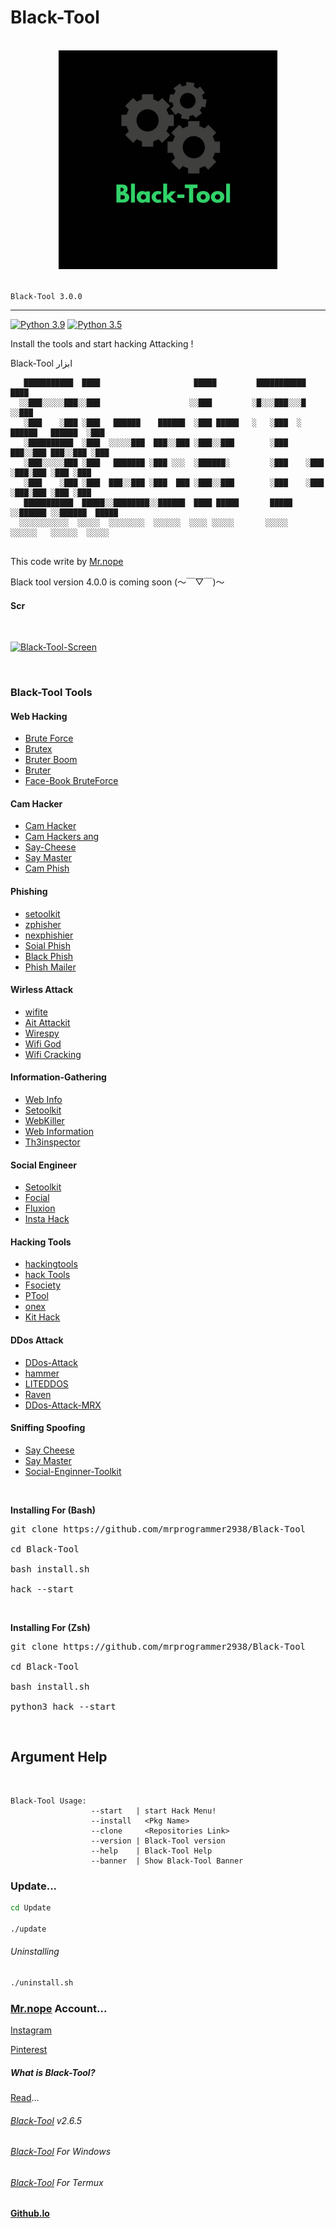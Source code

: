# Black-Tool
<br>
<!--
Black-Tool 3.0.0
-->
<center>
<a href="https://mrprogrammer2938.github.io/Black-Tool" target="_blank">
  <img src="Black-Tool-Logo.jpeg" width="350" alt="Black-Tool logo">
  </a>
</center><br>

```Black-Tool 3.0.0```
<hr>

[![Python 3.9](https://img.shields.io/badge/Python-3.9-yellow.svg)](https://www.python.org/downloads/)   [![Python 3.5](https://img.shields.io/static/v1?label=python&message=3.5&color=red)](https://www.python.org/downloads/)<br>

Install the tools and start hacking Attacking !

Black-Tool ابزار 
```
   ███████████  ████                     █████         ███████████                   ████ 
  ░░███░░░░░███░░███                    ░░███         ░█░░░███░░░█                  ░░███ 
   ░███    ░███ ░███   ██████    ██████  ░███ █████   ░   ░███  ░   ██████   ██████  ░███ 
   ░██████████  ░███  ░░░░░███  ███░░███ ░███░░███        ░███     ███░░███ ███░░███ ░███ 
   ░███░░░░░███ ░███   ███████ ░███ ░░░  ░██████░         ░███    ░███ ░███░███ ░███ ░███ 
   ░███    ░███ ░███  ███░░███ ░███  ███ ░███░░███        ░███    ░███ ░███░███ ░███ ░███ 
   ███████████  █████░░████████░░██████  ████ █████       █████   ░░██████ ░░██████  █████
  ░░░░░░░░░░░  ░░░░░  ░░░░░░░░  ░░░░░░  ░░░░ ░░░░░       ░░░░░     ░░░░░░   ░░░░░░  ░░░░░ 
                                                                                        
```

This code write by [Mr.nope](https://github.com/mrprogrammer2938)

Black tool version 4.0.0 is coming soon (～￣▽￣)～

#### Scr
<br>

[![Black-Tool-Screen](https://user-images.githubusercontent.com/78996423/132674185-03d48566-aefe-4039-ae91-a4bfa3374ad6.jpeg)](https://github.com/mrprogrammer2938/Black-Tool)

<br>

### Black-Tool Tools
#### Web Hacking
- [Brute Force](https://github.com/mrprogrammer2938/Brute-Force)
- [Brutex](https://github.com/1N3/BruteX)
- [Bruter Boom](https://github.com/Oseid/FaceBoom)
- [Bruter](https://github.com/AzizKpln/Bruter19)
- [Face-Book BruteForce](https://github.com/IAmBlackHacker/Facebook-BruteForce)

#### Cam Hacker
- [Cam Hacker](https://github.com/mrprogrammer2938/Cam-Hackers)
- [Cam Hackers ang](https://github.com/AngelSecurityTeam/Cam-Hackers)
- [Say-Cheese](https://github.com/keralahackers/saycheese)
- [Say Master](https://github.com/joshkar/SayMaster)
- [Cam Phish](https://github.com/techchipnet/CamPhish)

#### Phishing
- [setoolkit](https://github.com/trustedsec/social-engineer-toolkit)
- [zphisher](https://github.com/htr-tech/zphishe)
- [nexphishier](https://github.com/htr-tech/nexphisher)
- [Soial Phish](https://github.com/xHak9x/SocialPhish)
- [Black Phish](https://github.com/iinc0gnit0/BlackPhish)
- [Phish Mailer](https://github.com/BiZken/PhishMailer)

#### Wirless Attack
- [wifite](https://github.com/derv82/wifite)
- [Ait Attackit](https://github.com/JoyGhoshs/Airattackit)
- [Wirespy](https://github.com/AresS32/wirespy)
- [Wifi God](https://github.com/waseem-sajjad/WifiGod)
- [Wifi Cracking](https://github.com/brannondorsey/wifi-cracking)

#### Information-Gathering
- [Web Info](https://github.com/mrprogrammer2938/Web-Info)
- [Setoolkit](https://github.com/trustedsec/social-engineer-toolkit)
- [WebKiller](https://github.com/ultrasecurity/webkiller)
- [Web Information](https://github.com/zahidin/web-information-gathering)
- [Th3inspector](https://github.com/Moham3dRiahi/Th3inspector)

#### Social Engineer
- [Setoolkit](https://github.com/trustedsec/social-engineer-toolkit)
- [Focial](https://github.com/v2-dev/awesome-social-engineering)
- [Fluxion](https://github.com/FluxionNetwork/fluxion)
- [Insta Hack](https://github.com/fuck3erboy/instahack)

#### Hacking Tools
- [hackingtools](https://github.com/mrprogrammer2938/hackingtools)
- [hack Tools](https://github.com/Z4nzu/hackingtool)
- [Fsociety](https://github.com/Manisso/fsociety)
- [PTool](https://github.com/mrprogrammer2938/PTool)
- [onex](https://github.com/rajkumardusad/onex)
- [Kit Hack](https://github.com/AdrMXR/KitHack)

#### DDos Attack
- [DDos-Attack](https://github.com/mrprogrammer2938/DDos-Attack)
- [hammer](https://github.com/cyweb/hammer)
- [LITEDDOS](https://github.com/4L13299/LITEDDOS)
- [Raven](https://github.com/Taguar258/Raven-Storm)
- [DDos-Attack-MRX](https://github.com/Ha3MrX/DDos-Attack)

#### Sniffing Spoofing
- [Say Cheese](https://github.com/hangetzzu/saycheese)
- [Say Master](https://github.com/joshkar/SayMaster)
- [Social-Enginner-Toolkit](https://github.com/trustedsec/social-engineer-toolkit)
<br>

**Installing For (Bash)**

<pre title="Installing">
git clone https://github.com/mrprogrammer2938/Black-Tool

cd Black-Tool

bash install.sh

hack --start
</pre>
<br>

**Installing For (Zsh)**

<pre title="Installing">
git clone https://github.com/mrprogrammer2938/Black-Tool

cd Black-Tool

bash install.sh

python3 hack --start
</pre>
<br>

## Argument Help
<br>

``` 
Black-Tool Usage:
                  --start   | start Hack Menu!
                  --install   <Pkg Name>
                  --clone     <Repositories Link>
                  --version | Black-Tool version
                  --help    | Black-Tool Help
                  --banner  | Show Black-Tool Banner
```

### Update...
``` bash
cd Update

./update
```

###### Uninstalling
``` sh
./uninstall.sh
```

### [Mr.nope](https://github.com/mrprogrammer2938) Account...

[Instagram](https://instagram.com/programmer2938)

[Pinterest](https://www.pinterest.com/mrprogrammer2938)

##### What is Black-Tool?
[Read](https://github.com/mrprogrammer2938/Black-Tool-Read)...
<!---
Black-Tool v3.0.0
--->

###### [Black-Tool](https://github.com/Black-Tool/Black-Tool) v2.6.5

###### [Black-Tool](https://github.com/mrprogrammer2938/Black-Tool-Windows) For Windows

###### [Black-Tool](https://github.com/mrprogrammer2938/Black-Tool-Termux) For Termux

#### [Github.Io](https://mrprogrammer2938.github.io/Black-Tool)
<br>
